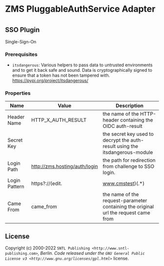 # ZMS PluggableAuthService Adapter
#
## SSO Plugin
Single-Sign-On

### Prerequisites
* ``itsdangerous``: Various helpers to pass data to untrusted environments and to get it back safe and sound. Data is cryptographically signed to ensure that a token has not been tampered with.
   https://pypi.org/project/itsdangerous/

### Properties
Name | Value | Description
--- | --- | ---
Header Name | HTTP_X_AUTH_RESULT | the name of the HTTP-header containing the OIDC auth-result
Secret Key |  | the secret key used to decrypt the auth-result using the itsdangerous-module
Login Path | http://zms.hosting/auth/login | the path for redirection from challenge to SSO login.
Login Pattern | https?:\/\/(edit\.|www.cmstest)(.*) | the pattern of original url for redirection from challenge to SSO login.
Came From | came_from | the name of the request-parameter containing the original url the request came from

## License
Copyright (c) 2000-2022 `SNTL Publishing <http://www.sntl-publishing.com>`_, Berlin. 
Code released under the `GNU General Public License v3 <http://www.gnu.org/licenses/gpl.html>`_ license.
